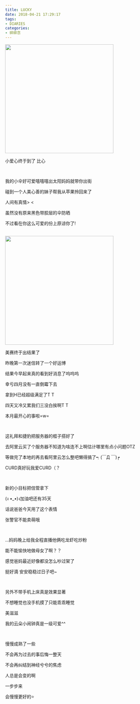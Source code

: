 ```yaml
---
title: LUCKY
date: 2018-04-21 17:29:17
tags: 
- DIARIES
categories: 
- 碎碎念
---
```


<img src="https://user-images.githubusercontent.com/29684201/48276067-1096cd80-e482-11e8-84e2-f07cbb508985.JPG" width="350" height="350">

小爱心终于到了 比心

<!--more-->

<br>

我的小伞好可爱嘻嘻嘻出太阳妈妈就带你出街

碰到一个人美心善的妹子帮我从苹果拎回来了

人间有真情> <

虽然没有原来黑色带胶层的伞防晒

不过看在你这么可爱的份上原谅你了!

<br>

<img src="https://user-images.githubusercontent.com/29684201/48276068-1096cd80-e482-11e8-9ad8-b150ac008f8d.JPG" width="350" height="350">

美赛终于出结果了

昨晚第一次迷信转了一个好运博

结果今早起来真的看到好消息了呜呜呜

幸亏四月没有一直倒霉下去

拿到H已经超级满足了T T

四天又冷又累我们三没白挨啊T T

本月最开心的事啦=w=

<br>

这礼拜和捷豹把服务器的框子搭好了

去阿里云买了个服务器不知道为啥连不上啊估计哪里有点小问题OTZ

等做完了本地的再去看阿里云怎么整吧懒得搞了┑(￣Д ￣)┍

CURD真好玩我爱CURD（？

<br>

新的小目标把信管拿下

(ง •_•)ง加油吧还有35天

话说爸爸今天用了这个表情

张警官不能卖萌哦

<br>

...妈妈晚上给我全程直播他俩吃龙虾吃炒粉

能不能愉快地做母女了啊？？

感觉爸妈最近好像都没怎么吵过架了

挺好滴 安安稳稳过日子吧~

<br>

另外不带手机上床真是效果显著

不想睡觉也没手机摸了只能乖乖睡觉

美滋滋

我的云朵小闹钟真是一级可爱^^

<br>

慢慢成熟了一些

不会再为过去的事后悔一整天

不会再纠结到神经兮兮的焦虑

人总是会变的啊

一步步来

会慢慢更好的⭐